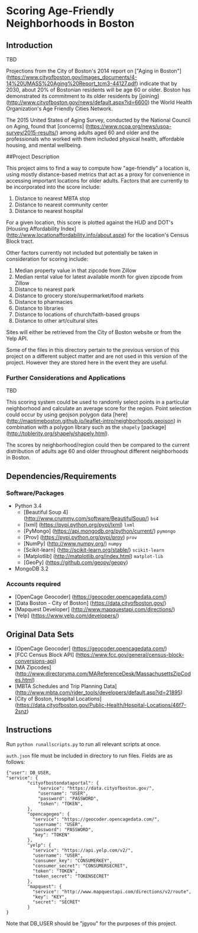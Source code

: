 Scoring Age-Friendly Neighborhoods in Boston
==============================

## Introduction

TBD

Projections from the City of Boston's 2014 report on ["Aging in Boston"] (https://www.cityofboston.gov/images_documents/4-14%20UMASS%20Aging%20Report_tcm3-44127.pdf) indicate that by 2030, about 20% of Bostonian residents will be age 60 or older. Boston has demonstrated its commitment to its older residents by [joining] (http://www.cityofboston.gov/news/default.aspx?id=6600) the World Health Organization's Age Friendly Cities Network.

The 2015 United States of Aging Survey, conducted by the National Council on Aging, found that [concerns] (https://www.ncoa.org/news/usoa-survey/2015-results/) among adults aged 60 and older and the professionals who worked with them included physical health, affordable housing, and mental wellbeing.


##Project Description

This project aims to find a way to compute how "age-friendly" a location is, using mostly distance-based metrics that act as a proxy for convenience in accessing important locations for older adults. Factors that are currently to be incorporated into the score include:
1. Distance to nearest MBTA stop  
2. Distance to nearest community center   
3. Distance to nearest hospital  

For a given location, this score is plotted against the HUD and DOT's [Housing Affordability Index] (http://www.locationaffordability.info/about.aspx) for the location's Census Block tract.

Other factors currently not included but potentially be taken in consideration for scoring include:
1. Median property value in that zipcode from Zillow  
2. Median rental value for latest available month for given zipcode from Zillow  
3. Distance to nearest park  
4. Distance to grocery store/supermarket/food markets  
5. Distance to pharmacies  
6. Distance to libraries  
7. Distance to locations of church/faith-based groups  
8. Distance to other art/cultural sites

Sites will either be retrieved from the City of Boston website or from the Yelp API.

Some of the files in this directory pertain to the previous version of this project on a different subject matter and are not used in this version of the project. However they are stored here in the event they are useful.

### Further Considerations and Applications

TBD

This scoring system could be used to randomly select points in a particular neighborhood and calculate an average score for the region. Point selection could occur by using geojson polygon data [here] (http://maptimeboston.github.io/leaflet-intro/neighborhoods.geojson) in combination with a polygon library such as the `shapely` [package] (http://toblerity.org/shapely/shapely.html).

The scores by neighborhood/region could then be compared to the current distribution of adults age 60 and older throughout different neighborhoods in Boston. 


## Dependencies/Requirements

### Software/Packages
- Python 3.4
  - [Beautiful Soup 4] (http://www.crummy.com/software/BeautifulSoup/) `bs4`
  - [lxml] (https://pypi.python.org/pypi/lxml) `lxml`
  - [PyMongo] (https://api.mongodb.org/python/current/) `pymongo`
  - [Prov] (https://pypi.python.org/pypi/prov) `prov`
  - [NumPy] (http://www.numpy.org/) `numpy`
  - [Scikit-learn] (http://scikit-learn.org/stable/) `scikit-learn`
  - [Matplotlib] (http://matplotlib.org/index.html) `matplot-lib`
  - [GeoPy] (https://github.com/geopy/geopy)
- MongoDB 3.2

### Accounts required
- [OpenCage Geocoder] (https://geocoder.opencagedata.com/)
- [Data Boston - City of Boston] (https://data.cityofboston.gov/)
- [Mapquest Developer] (http://www.mapquestapi.com/directions/)
- [Yelp] (https://www.yelp.com/developers/)

## Original Data Sets
- [OpenCage Geocoder] (https://geocoder.opencagedata.com/)
- [FCC Census Block API] (https://www.fcc.gov/general/census-block-conversions-api)
- [MA Zipcodes] (http://www.directoryma.com/MAReferenceDesk/MassachusettsZipCodes.html)
- [MBTA Schedules and Trip Planning Data] (http://www.mbta.com/rider_tools/developers/default.asp?id=21895)
- [City of Boston, Hospital Locations] (https://data.cityofboston.gov/Public-Health/Hospital-Locations/46f7-2snz)


## Instructions

Run `python runallscripts.py` to run all relevant scripts at once.

`auth.json` file must be included in directory to run files. Fields are as follows:

```
{"user": DB_USER,
"service": {
	  	"cityofbostondataportal": {
            "service": "https://data.cityofboston.gov/",
            "username": "USER",
            "password": "PASSWORD",
            "token": "TOKEN",
        },  
        "opencagegeo": {
          "service": "https://geocoder.opencagedata.com/",
          "username": "USER",
          "password": "PASSWORD",
          "key": "TOKEN"
        },
        "yelp": {
          "service": "https://api.yelp.com/v2/",
          "username": "USER",
          "consumer_key": "CONSUMERKEY",
          "consumer_secret": "CONSUMERSECRET",
          "token": "TOKEN",
          "token_secret": "TOKENSECRET"
        },
        "mapquest": {
          "service": "http://www.mapquestapi.com/directions/v2/route",
          "key": "KEY",
          "secret": "SECRET"
        }
}
```

Note that DB_USER should be "jgyou" for the purposes of this project.